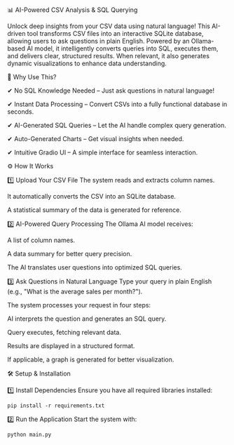 📊 AI-Powered CSV Analysis & SQL Querying

Unlock deep insights from your CSV data using natural language! This AI-driven tool transforms CSV files into an interactive SQLite database, allowing users to ask questions in plain English. Powered by an Ollama-based AI model, it intelligently converts queries into SQL, executes them, and delivers clear, structured results. When relevant, it also generates dynamic visualizations to enhance data understanding.


🚀 Why Use This?

✔ No SQL Knowledge Needed – Just ask questions in natural language!

✔ Instant Data Processing – Convert CSVs into a fully functional database in seconds.

✔ AI-Generated SQL Queries – Let the AI handle complex query generation.

✔ Auto-Generated Charts – Get visual insights when needed.

✔ Intuitive Gradio UI – A simple interface for seamless interaction.



⚙️ How It Works


1️⃣ Upload Your CSV File
The system reads and extracts column names.

It automatically converts the CSV into an SQLite database.

A statistical summary of the data is generated for reference.


2️⃣ AI-Powered Query Processing
The Ollama AI model receives:

A list of column names.

A data summary for better query precision.

The AI translates user questions into optimized SQL queries.


3️⃣ Ask Questions in Natural Language
Type your query in plain English (e.g., "What is the average sales per month?").

The system processes your request in four steps:

AI interprets the question and generates an SQL query.

Query executes, fetching relevant data.

Results are displayed in a structured format.

If applicable, a graph is generated for better visualization.

🛠️ Setup & Installation

1️⃣ Install Dependencies
Ensure you have all required libraries installed:
```
pip install -r requirements.txt
```
2️⃣ Run the Application
Start the system with:
```
python main.py
